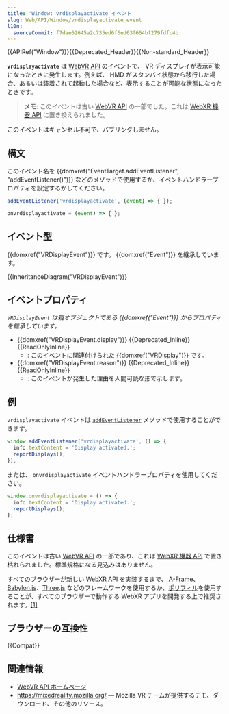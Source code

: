 ```yaml
---
title: 'Window: vrdisplayactivate イベント'
slug: Web/API/Window/vrdisplayactivate_event
l10n:
  sourceCommit: f7dae62645a2c735ed6f6ed63f664bf279fdfc4b
---
```


{{APIRef("Window")}}{{Deprecated_Header}}{{Non-standard_Header}}

**`vrdisplayactivate`** は [WebVR API](/ja/docs/Web/API/WebVR_API) のイベントで、 VR ディスプレイが表示可能になったときに発生します。例えば、 HMD がスタンバイ状態から移行した場合、あるいは装着されて起動した場合など、表示することが可能な状態になったときです。

> **メモ:** このイベントは古い [WebVR API](https://immersive-web.github.io/webvr/spec/1.1/) の一部でした。これは [WebXR 機器 API](https://immersive-web.github.io/webxr/) に置き換えられました。

このイベントはキャンセル不可で、バブリングしません。

## 構文

このイベント名を {{domxref("EventTarget.addEventListener", "addEventListener()")}} などのメソッドで使用するか、イベントハンドラープロパティを設定するかしてください。

```js
addEventListener('vrdisplayactivate', (event) => { });

onvrdisplayactivate = (event) => { };
```

## イベント型

{{domxref("VRDisplayEvent")}} です。 {{domxref("Event")}} を継承しています。

{{InheritanceDiagram("VRDisplayEvent")}}

## イベントプロパティ

_`VRDisplayEvent` は親オブジェクトである {{domxref("Event")}} からプロパティを継承しています。_

- {{domxref("VRDisplayEvent.display")}} {{Deprecated_Inline}} {{ReadOnlyInline}}
  - : このイベントに関連付けられた {{domxref("VRDisplay")}} です。
- {{domxref("VRDisplayEvent.reason")}} {{Deprecated_Inline}} {{ReadOnlyInline}}
  - : このイベントが発生した理由を人間可読な形で示します。

## 例

`vrdisplayactivate` イベントは [`addEventListener`](/ja/docs/Web/API/EventTarget/addEventListener) メソッドで使用することができます。

```js
window.addEventListener('vrdisplayactivate', () => {
  info.textContent = 'Display activated.';
  reportDisplays();
});
```

または、 `onvrdisplayactivate` イベントハンドラープロパティを使用してください。

```js
window.onvrdisplayactivate = () => {
  info.textContent = 'Display activated.';
  reportDisplays();
};
```

## 仕様書

このイベントは古い [WebVR API](https://immersive-web.github.io/webvr/spec/1.1/) の一部であり、これは [WebXR 機器 API](https://immersive-web.github.io/webxr/) で置き枯れられました。標準規格になる見込みはありません。

すべてのブラウザーが新しい [WebXR API](/ja/docs/Web/API/WebXR_Device_API/Fundamentals) を実装するまで、 [A-Frame](https://aframe.io/)、[Babylon.js](https://www.babylonjs.com/)、[Three.js](https://threejs.org/) などのフレームワークを使用するか、[ポリフィル](https://github.com/immersive-web/webxr-polyfill)を使用することが、すべてのブラウザーで動作する WebXR アプリを開発する上で推奨されます。[\[1\]](https://developer.oculus.com/documentation/web/port-vr-xr/)

## ブラウザーの互換性

{{Compat}}

## 関連情報

- [WebVR API ホームページ](/ja/docs/Web/API/WebVR_API)
- <https://mixedreality.mozilla.org/> — Mozilla VR チームが提供するデモ、ダウンロード、その他のリソース。
